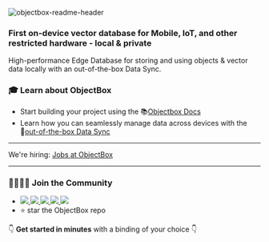 ![objectbox-readme-header](https://user-images.githubusercontent.com/91467067/189953535-6e7bf686-5d12-4217-ac8c-bd898925fdd0.jpg)


<h3>First on-device vector database for Mobile, IoT, and other restricted hardware - local & private</h3>

<p>
High-performance Edge Database for storing and using objects & vector data locally with an out-of-the-box Data Sync.
</p>

<h3>🎓 Learn about ObjectBox</h3>
<ul>
<li>Start building your project using the 📚<a href="https://docs.objectbox.io/getting-started">Objectbox Docs</a></li>
<li>Learn how you can seamlessly manage data across devices with the 🔄<a href="https://objectbox.io/sync/">out-of-the-box Data Sync</a></li>

</ul>

*****************************************************************************************************************************************
We're hiring: [Jobs at ObjectBox](https://objectbox.io/jobs/)
*****************************************************************************************************************************************

<h3>👨‍👩‍👧‍👦 Join the Community</h3>
<ul>
<li>
<a href="https://twitter.com/ObjectBox_io">
    <img src="https://img.shields.io/badge/twitter-grey?style=flat-square&logo=twitter&logoColor=white">
</a>
<a href="https://www.linkedin.com/company/objectbox/">
    <img src="https://img.shields.io/badge/LinkedIn-grey?style=flat-square&logo=linkedin&logoColor=white">
</a>
<a href="https://www.instagram.com/objectbox_io">
    <img src="https://img.shields.io/badge/Instagram-grey?style=flat-square&logo=instagram&logoColor=white">
</a>
<a href="https://www.facebook.com/objectboxTeam/">
    <img src="https://img.shields.io/badge/Facebook-grey?style=flat-square&logo=facebook&logoColor=white">
</a>
<a href="https://www.youtube.com/c/ObjectBox">
    <img src="https://img.shields.io/badge/YouTube-grey?style=flat-square&logo=youtube&logoColor=white">
</a></li>
<li>⭐ star the ObjectBox repo</li>
</ul>


👇 **Get started in minutes** with a binding of your choice 👇
